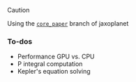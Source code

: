 > [!CAUTION]
> Using the [`core_paper`](https://github.com/exoplanet-dev/jaxoplanet/tree/core_paper) branch of jaxoplanet

### To-dos
- Performance GPU vs. CPU
- P integral computation
- Kepler's equation solving
